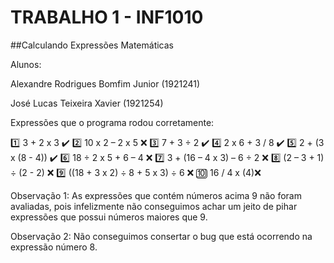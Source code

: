   # TRABALHO 1 - INF1010
##Calculando Expressões Matemáticas

Alunos:

Alexandre Rodrigues Bomfim Junior (1921241)

José Lucas Teixeira Xavier (1921254)

Expressões que o programa rodou corretamente:

:one: 3 + 2 x 3 :heavy_check_mark:
:two: 10 x 2 – 2 x 5 :x:
:three: 7 + 3 ÷ 2 :heavy_check_mark:
:four: 2 x 6 + 3 / 8 :heavy_check_mark:
:five: 2 + (3 x (8 - 4)) :heavy_check_mark:
:six: 18 ÷ 2 x 5 + 6 – 4 :x:
:seven: 3 + (16 – 4 x 3) – 6 ÷ 2 :x:
:eight: (2 – 3 + 1) ÷ (2 - 2) :x:
:nine: ((18 + 3 x 2) ÷ 8 + 5 x 3) ÷ 6 :x:
:keycap_ten: 16 / 4 x (4):x:

Observação 1: As expressões que contém números acima 9 não foram avaliadas, pois infelizmente não conseguimos achar um jeito de pihar expressões que possui números maiores que 9.

Observação 2: Não conseguimos consertar o bug que está ocorrendo na expressão número 8.
